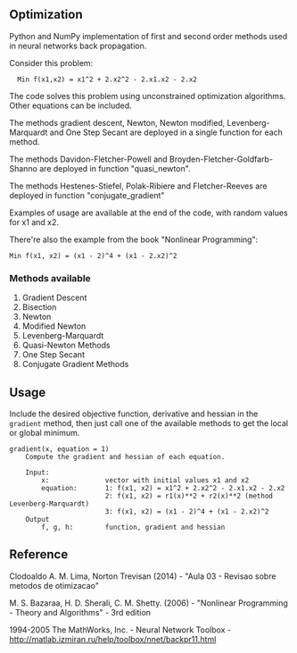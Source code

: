 ## Optimization
Python and NumPy implementation of first and second order methods used in neural networks back propagation. 

Consider this problem:

      Min f(x1,x2) = x1^2 + 2.x2^2 - 2.x1.x2 - 2.x2

The code solves this problem using unconstrained optimization algorithms. Other equations can be included.

The methods gradient descent, Newton, Newton modified, Levenberg-Marquardt and One Step Secant are deployed in a single function for each method.

The methods Davidon-Fletcher-Powell and Broyden-Fletcher-Goldfarb-Shanno are deployed in function "quasi_newton".

The methods Hestenes-Stiefel, Polak-Ribiere and Fletcher-Reeves are deployed in function "conjugate_gradient"

Examples of usage are available at the end of the code, with random values for x1 and x2. 

There're also the example from the book "Nonlinear Programming":

    Min f(x1, x2) = (x1 - 2)^4 + (x1 - 2.x2)^2

### Methods available

1. Gradient Descent
1. Bisection
1. Newton
1. Modified Newton
1. Levenberg-Marquardt
1. Quasi-Newton Methods
1. One Step Secant
1. Conjugate Gradient Methods

## Usage
Include the desired objective function, derivative and hessian in the ```gradient``` method, then just call one of the available methods to get the local or global minimum.

```
gradient(x, equation = 1)
    Compute the gradient and hessian of each equation.
    
    Input:
        x:              vector with initial values x1 and x2
        equation:       1: f(x1, x2) = x1^2 + 2.x2^2 - 2.x1.x2 - 2.x2
                        2: f(x1, x2) = r1(x)**2 + r2(x)**2 (method Levenberg-Marquardt)
                        3: f(x1, x2) = (x1 - 2)^4 + (x1 - 2.x2)^2
    Output
        f, g, h:        function, gradient and hessian
```

## Reference

Clodoaldo A. M. Lima, Norton Trevisan (2014) - "Aula 03 - Revisao sobre metodos de otimizacao"

M. S. Bazaraa, H. D. Sherali, C. M. Shetty. (2006) - "Nonlinear Programming - Theory and Algorithms" - 3rd edition

1994-2005 The MathWorks, Inc. - Neural Network Toolbox - http://matlab.izmiran.ru/help/toolbox/nnet/backpr11.html

